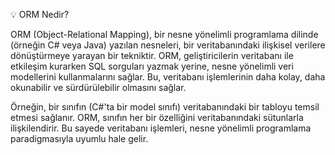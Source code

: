 ﻿💡 ORM Nedir?

ORM (Object-Relational Mapping), bir nesne yönelimli programlama dilinde (örneğin C# veya Java) yazılan nesneleri, bir veritabanındaki ilişkisel verilere dönüştürmeye yarayan bir tekniktir. ORM, geliştiricilerin veritabanı ile etkileşim kurarken SQL sorguları yazmak yerine, nesne yönelimli veri modellerini kullanmalarını sağlar. Bu, veritabanı işlemlerinin daha kolay, daha okunabilir ve sürdürülebilir olmasını sağlar.

Örneğin, bir sınıfın (C#'ta bir model sınıfı) veritabanındaki bir tabloyu temsil etmesi sağlanır. ORM, sınıfın her bir özelliğini veritabanındaki sütunlarla ilişkilendirir. Bu sayede veritabanı işlemleri, nesne yönelimli programlama paradigmasıyla uyumlu hale gelir.
